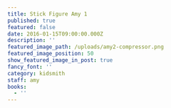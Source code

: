 ```yaml
---
title: Stick Figure Amy 1
published: true
featured: false
date: 2016-01-15T09:00:00.000Z
description: ''
featured_image_path: /uploads/amy2-compressor.png
featured_image_position: 50
show_featured_image_in_post: true
fancy_font: ''
category: kidsmith
staff: amy
books:
  - ''
---
```


